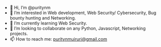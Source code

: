 - 👋 Hi, I’m @puritynm
- 👀 I’m interested in Web development, Web Security/ Cybersecurity, Bug bounty hunting and Networking.
- 🌱 I’m currently learning Web Security.
- 💞️ I’m looking to collaborate on any Python, Javascript, Networking projects. 
- 📫 How to reach me: puritynmuiruri@gmail.com

<!---
puritynm/puritynm is a ✨ Cybersecurity Enthusiast✨ repository because its `README.md` (this file) appears on your GitHub profile.
You can click the Preview link to take a look at your changes.
--->
